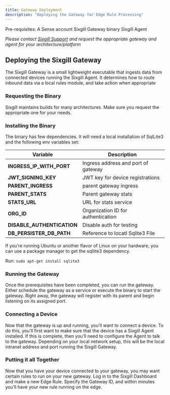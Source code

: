 ```yaml
---
title: Gateway Deployment
description: "Deploying the Gateway for Edge Rule Processing"
---
```


Pre-requisites:
A Sense account
Sixgill Gateway binary
Sixgill Agent

_Please contact [Sixgill Support](support@sixgill.com) and request the appropriate gateway and agent for your architecture/platform_

## Deploying the Sixgill Gateway

The Sixgill Gateway is a small lightweight executable that ingests data from connected devices running the Sixgill Agent.  It determines how to route inbound data via a local rules module, and take action when appropriate

### Requesting the Binary
Sixgill maintains builds for many architectures. Make sure you request the appropriate one for your needs.

### Installing the Binary
The binary has few dependencies. It will need a local installation of SqlLite3 and the following env variables set:


**Variable**|**Description**
-|-
**INGRESS\_IP\_WITH_PORT** | Ingress address and port of gateway
**JWT\_SIGNING\_KEY**  | JWT key for device registrations
**PARENT\_INGRESS** | parent gateway ingress
**PARENT\_STATS** | Parent gateway stats
**STATS\_URL** | URL for stats service
**ORG\_ID** | Organization ID for authentication
**DISABLE\_AUTHENTICATION** | Disable auth for testing
**DB\_PERSISTER\_DB\_PATH** | Reference to locatl Sqlite3 File

If you’re running Ubuntu or another flavor of Linux on your hardware, you can use a package manager to get the sqllite3 dependency.

Run:
```sudo apt-get install sqlite3```

### Running the Gateway
Once the prerequisites have been completed, you can run the gateway. Either schedule the gateway as a service or execute the binary to start the gateway.  Right away, the gateway will register with its parent and begin listening on its assigned port.

### Connecting a Device
Now that the gateway is up and running, you’ll want to connect a device.  To do this, you’ll first want to make sure that the device has a Sixgill Agent installed.  If this is complete, then you’ll need to configure the Agent to talk to the gateway.  Depending on your local network setup, this will be the local intranet address and port running the Sixgill Gateway.


### Putting it all Together
Now that you have your device connected to your gateway, you may want certain rules to run on your new gateway. Log in to the Sixgill Dashboard and make a new Edge Rule. Specify the Gateway ID, and within minutes you’ll have your new rule running on the edge.